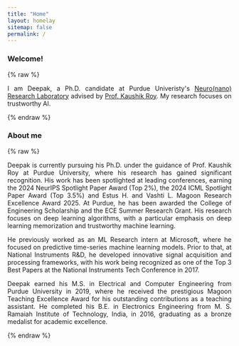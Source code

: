 ```yaml
---
title: "Home"
layout: homelay
sitemap: false
permalink: /
---
```


### Welcome!

<!-- <div class="container">
<div class="row">
<center>
<img src="{{ site.url }}{{ site.baseurl }}/images/banner.jpg" width="100%"/><br/>
Examples of Feynman diagrams. <br/>
Feynman R., The theory of positrons. <i>Phys. Rev.</i> (1949)
</center>
</div>
</div>
<br/> -->
{% raw %}
<div style="text-align: justify; text-justify: inter-word;" markdown="1">


I am Deepak, a Ph.D. candidate at Purdue Univeristy's [Neuro(nano) Research Laboratory](https://engineering.purdue.edu/NRL) advised by [Prof. Kaushik Roy](https://engineering.purdue.edu/ECE/People/ptProfile?resource_id=3085). My research focuses on trustworthy AI.

</div>
{% endraw %}

### About me
{% raw %}
<div style="text-align: justify; text-justify: inter-word;" markdown="1">
Deepak is currently pursuing his Ph.D. under the guidance of Prof. Kaushik Roy at Purdue University, where his research has gained significant recognition. His work has been spotlighted at leading conferences, earning the 2024 NeurIPS Spotlight Paper Award (Top 2%), the 2024 ICML Spotlight Paper Award (Top 3.5%) and Estus H. and Vashti L. Magoon Research Excellence Award 2025. At Purdue, he has been awarded the College of Engineering Scholarship and the ECE Summer Research Grant. His research focuses on deep learning algorithms, with a particular emphasis on deep learning memorization and trustworthy machine learning.

He previously worked as an ML Research intern at Microsoft, where he focused on predictive time-series machine learning models. Prior to that, at National Instruments R&D, he developed innovative signal acquisition and processing frameworks, with his work being recognized as one of the Top 3 Best Papers at the National Instruments Tech Conference in 2017.

Deepak earned his M.S. in Electrical and Computer Engineering from Purdue University in 2019, where he received the prestigious Magoon Teaching Excellence Award for his outstanding contributions as a teaching assistant. He completed his B.E. in Electronics Engineering from M. S. Ramaiah Institute of Technology, India, in 2016, graduating as a bronze medalist for academic excellence. 
</div>
{% endraw %}